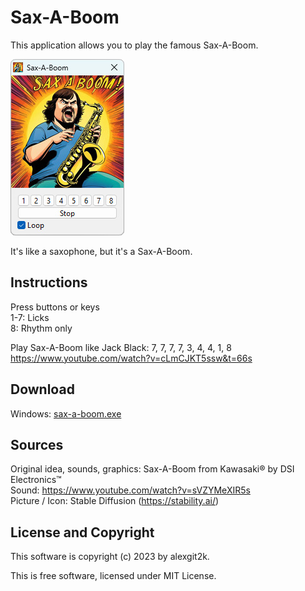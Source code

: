 # Sax-A-Boom

This application allows you to play the famous Sax-A-Boom.

![Sax-A-Boom](screenshot.jpg)

It's like a saxophone, but it's a Sax-A-Boom.

## Instructions
Press buttons or keys \
1-7: Licks \
8: Rhythm only

Play Sax-A-Boom like Jack Black: 7, 7, 7, 7, 3, 4, 4, 1, 8 \
https://www.youtube.com/watch?v=cLmCJKT5ssw&t=66s

## Download
Windows: [sax-a-boom.exe](https://github.com/alexgit2k/sax-a-boom/releases/latest/download/sax-a-boom.exe)

## Sources
Original idea, sounds, graphics: Sax-A-Boom from Kawasaki® by DSI Electronics™ \
Sound: https://www.youtube.com/watch?v=sVZYMeXIR5s \
Picture / Icon: Stable Diffusion (https://stability.ai/)

## License and Copyright
This software is copyright (c) 2023 by alexgit2k.

This is free software, licensed under MIT License.
